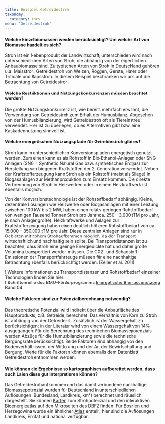 ```yaml
---
title: Beispiel Getreidestroh
taxonomy:
  category: docs
menu: 'Getreidestroh'
---
```


#### Welche Einzelbiomassen werden berücksichtigt? Um welche Art von Biomasse handelt es sich?
Stroh ist ein Nebenprodukt der Landwirtschaft; unterschieden wird nach unterschiedlichen Arten von Stroh, die abhängig von der eigentlichen Anbaubiomasse sind. Zu typischen Arten von Stroh in Deutschland gehören u.a. Maisstroh, Getreidestroh von Weizen, Roggen, Gerste, Hafer oder Triticale und Rapsstroh. In diesem Beispiel beschränken wir uns auf die Betrachtung von Getreidestroh.

#### Welche Restriktionen und Nutzungskonkurrenzen müssen beachtet werden?
Die größte Nutzungskonkurrenz ist, wie bereits mehrfach erwähnt, die Verwendung von Getreidestroh zum Erhalt der Humusbilanz. Abgesehen von der Humusbilanzierung, wird Getreidestroh oft als Tiereinstreu verwendet. Hier ist zu überlegen, ob es Alternativen gibt bzw. eine Kaskadennutzung sinnvoll ist.

#### Welche energetischen Nutzungspfade für Getreidestroh gibt es?
Stroh kann in unterschiedlichen Konversionspfaden energetisch genutzt werden. Zum einen kann es als Rohstoff in Bio-Ethanol-Anlagen oder SNG-Anlagen (SNG = Synthetic Natural Gas bzw. synthetisches Erdgas) zur Herstellung von biogenen Kraftstoffen der 2. Generation verwendet. Neben der Kraftstofferzeugung kann Stroh als ein Rohstoff (meist als Silage) in Biogasanlagen zur Methanproduktion zum Einsatz kommen. Die direkte Verbrennung von Stroh in Heizwerken oder in einem Heizkraftwerk ist ebenfalls möglich. 

Von der Konversionstechnologie ist der Rohstoffbedarf abhängig. Kleine, dezentrale Lösungen wie Heizwerke oder Biogasanlagen mit einer Leistung zwischen 100 kW bis 2 MW, haben einen relativ geringen Rohstoffbedarf von wenigen Tausend Tonnen Stroh pro Jahr (ca. 250 - 3.000 tTM pro Jahr, je nach Anlagengröße). Heizkraftwerke und Anlagen zur Kraftstofferzeugung haben einen deutlich höheren Rohstoffbedarf von ca. 15.000 – 350.000 tTM pro Jahr. Diese zentralen Anlagen sind nur in Gebieten mit hohem Strohaufkommen möglich, da der Transport wirtschaftlich und nachhaltig sein sollte. Bei Transportdistanzen ist zu beachten, dass Stroh eine geringe Energiedichte hat und daher große Volumina transportiert werden müssen. Die CO2- und Schadstoff-Emissionen der Transportfahrzeuge müssen für eine nachhaltige Betrachtung ebenfalls berücksichtigt werden. (Zeller et al. 2011)

! Weitere Informationen zu Transportdistanzen und Rohstoffbedarf einzelner Technologien finden Sie hier: <br>
! Schriftenreihe des BMU-Förderprogramms [Energetische Biomassenutzung](https://www.energetische-biomassenutzung.de/publikationen/schriftenreihe/) Band 04.

#### Welche Faktoren sind zur Potenzialberechnung notwendig?
Das theoretische Potenzial wird indirekt über die Anbaufläche des Hauptprodukts, z.B. Getreide, berechnet. Das Verhältnis von Korn zu Stroh ist abhängig von der Getreideart. Zusätzlich ist der Wassergehalt zu berücksichtigen; in der Literatur wird von einem Wassergehalt von 14% ausgegangen. Für die Berechnung des technischen Biomassepotenzials werden Abzüge für die Humusbilanzierung sowie die technische Bergungsrate berücksichtigt. Beide Faktoren sind abhängig von den Bodenverhältnissen, der Witterung und der Art der Bewirtschaftung und Bergung. Werte für die Faktoren können ebenfalls dem Datenblatt Getreidestroh entnommen werden.

#### Wie können die Ergebnisse so kartographisch aufbereitet werden, dass auch Laien diese gut interpretieren können?
Das Getreidestrohaufkommen und das damit verbundene nachhaltige Biomassepotenzial wurden für Deutschland in unterschiedlichen Auflösungen (Bundesland, Landkreis, km²) berechnet und räumlich dargestellt. Sie können <a href="https://www.dbfz.de/index.php?id=987&L=0" target="_blank">Karten</a> zum Strohpotenzial und den interaktiven <a href="https://www.dbfz.de/index.php?id=1061&L=0" target="_blank">Bioenergieatlas</a> auf den Mikroseiten des DBFZ finden.
Für Bosnien und Herzegowina wurde ein ähnlicher [Atlas](http://atlasbm.bhas.gov.ba/) erstellt; hier sind die Auflösungen Landkreis, Entität und national verfügbar. 
